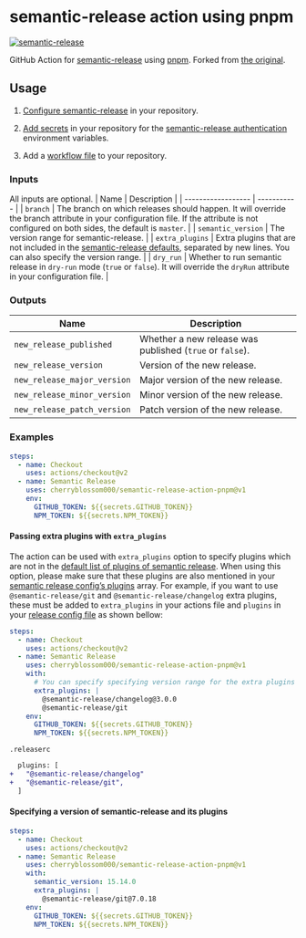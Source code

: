# semantic-release action using pnpm
[![semantic-release](https://img.shields.io/badge/%20%20%F0%9F%93%A6%F0%9F%9A%80-semantic--release-e10079.svg)](https://github.com/semantic-release/semantic-release)

GitHub Action for [semantic-release](https://github.com/semantic-release/semantic-release) using [pnpm](https://github.com/pnpm/pnpm). Forked from [the original](https://github.com/cycjimmy/semantic-release-action).

## Usage
1. [Configure semantic-release](https://github.com/semantic-release/semantic-release/blob/master/docs/usage/configuration.md#configuration) in your repository.

2. [Add secrets](https://help.github.com/en/articles/virtual-environments-for-github-actions#creating-and-using-secrets-encrypted-variables) in your repository for the [semantic-release authentication](https://github.com/semantic-release/semantic-release/blob/master/docs/usage/ci-configuration.md#authentication) environment variables.

3. Add a [workflow file](https://help.github.com/en/articles/workflow-syntax-for-github-actions) to your repository.

### Inputs
All inputs are optional.
| Name               | Description |
| ------------------ | ----------- |
| `branch`           | The branch on which releases should happen. It will override the branch attribute in your configuration file. If the attribute is not configured on both sides, the default is `master`. |
| `semantic_version` | The version range for semantic-release. |
| `extra_plugins`    | Extra plugins that are not included in the [semantic-release defaults](https://semantic-release.gitbook.io/semantic-release/usage/plugins#default-plugins), separated by new lines. You can also specify the version range. |
| `dry_run`          | Whether to run semantic release in `dry-run` mode (`true` or `false`). It will override the `dryRun` attribute in your configuration file. |

### Outputs
| Name                        | Description                                              |
| --------------------------- | -------------------------------------------------------- |
| `new_release_published`     | Whether a new release was published (`true` or `false`). |
| `new_release_version`       | Version of the new release.                              |
| `new_release_major_version` | Major version of the new release.                        |
| `new_release_minor_version` | Minor version of the new release.                        |
| `new_release_patch_version` | Patch version of the new release.                        |

### Examples
```yaml
steps:
  - name: Checkout
    uses: actions/checkout@v2
  - name: Semantic Release
    uses: cherryblossom000/semantic-release-action-pnpm@v1
    env:
      GITHUB_TOKEN: ${{secrets.GITHUB_TOKEN}}
      NPM_TOKEN: ${{secrets.NPM_TOKEN}}
```

#### Passing extra plugins with `extra_plugins`
The action can be used with `extra_plugins` option to specify plugins which are not in the [default list of plugins of semantic release](https://semantic-release.gitbook.io/semantic-release/usage/plugins#default-plugins). When using this option, please make sure that these plugins are also mentioned in your [semantic release config’s plugins](https://semantic-release.gitbook.io/semantic-release/usage/configuration#plugins) array. For example, if you want to use `@semantic-release/git` and `@semantic-release/changelog` extra plugins, these must be added to `extra_plugins` in your actions file and `plugins` in your [release config file](https://semantic-release.gitbook.io/semantic-release/usage/configuration#configuration-file) as shown bellow:

```yaml
steps:
  - name: Checkout
    uses: actions/checkout@v2
  - name: Semantic Release
    uses: cherryblossom000/semantic-release-action-pnpm@v1
    with:
      # You can specify specifying version range for the extra plugins if you prefer.
      extra_plugins: |
        @semantic-release/changelog@3.0.0
        @semantic-release/git
    env:
      GITHUB_TOKEN: ${{secrets.GITHUB_TOKEN}}
      NPM_TOKEN: ${{secrets.NPM_TOKEN}}
```

`.releaserc`
```diff
  plugins: [
+   "@semantic-release/changelog"
+   "@semantic-release/git",
  ]
```

#### Specifying a version of semantic-release and its plugins
```yaml
steps:
  - name: Checkout
    uses: actions/checkout@v2
  - name: Semantic Release
    uses: cherryblossom000/semantic-release-action-pnpm@v1
    with:
      semantic_version: 15.14.0
      extra_plugins: |
        @semantic-release/git@7.0.18
    env:
      GITHUB_TOKEN: ${{secrets.GITHUB_TOKEN}}
      NPM_TOKEN: ${{secrets.NPM_TOKEN}}
```
